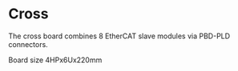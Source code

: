 # Cross

The cross board combines 8 EtherCAT slave modules via PBD-PLD connectors.

Board size 4HPx6Ux220mm

